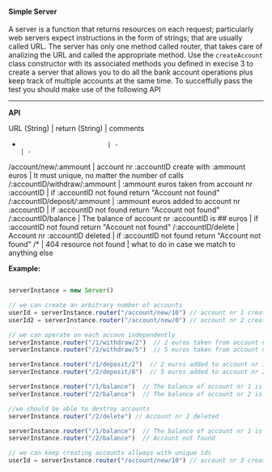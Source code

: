 #### Simple Server

A server is a function that returns resources on each request; particularly web servers expect instructions in the form of strings; that are usually called URL. The server has only one method called router, that takes care of analizing the URL and called the appropriate method.
Use the ```createAccount``` class constructor with its associated methods you defined in execise 3 to create a server that allows you to do all the bank account operations plus keep track of multiple accounts at the same time.
To succeffully pass the test you should make use of the following API

---
**API**

URL (String)                  | return (String)                                  | comments
-                             | -                                                | -
/account/new/:ammount         | account nr :accountID create with :ammount euros | It must unique, no matter the number of calls
/:accountID/withdraw/:ammount | :ammount euros taken from account nr :accountID  | if :accountID not found return "Account not found"
/:accountID/deposit/:ammount  | :ammount euros added to account nr :accountID    | if :accountID not found return "Account not found"
/:accountID/balance           | The balance of account nr :accountID is ## euros | if :accountID not found return "Account not found"
/:accountID/delete            | Account nr :accountID deleted                    | if :accountID not found return "Account not found"
/*                            | 404 resource not found                           | what to do in case we match to anything else

**Example:**
```jsx

serverInstance = new Server()

// we can create an arbitrary number of accounts
userId = serverInstance.router("/account/new/10") // account nr 1 create with 10 euros
userId2 = serverInstance.router("/account/new/0") // account nr 2 create with 0 euros

// we can operate on each accoun independently
serverInstance.router("/1/withdraw/2")  // 2 euros taken from account nr 1
serverInstance.router("/2/withdraw/5")  // 5 euros taken from account nr 2

serverInstance.router("/1/deposit/2")  // 2 euros added to account nr 1
serverInstance.router("/2/deposit/8")  // 5 euros added to account nr 2

serverInstance.router("/1/balance")  // The balance of account nr 1 is 10 euros
serverInstance.router("/2/balance")  // The balance of account nr 2 is 3 euros

//we should be able to destroy accounts
serverInstance.router("/2/delete") // Account nr 2 deleted

serverInstance.router("/1/balance")  // The balance of account nr 1 is 10 euros
serverInstance.router("/2/balance")  // Account not found

// we can keep creating accounts allways with unique ids
userId = serverInstance.router("/account/new/10") // account nr 3 create with 10 euros

```


